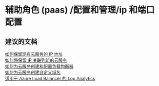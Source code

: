 <properties
    pageTitle="worker role (paas)/configuration and management/ip and port configuration"
    description="辅助角色 (paas) /配置和管理/ip 和端口配置"
    service="microsoft.classiccompute"
    resource="domainnames"
    authors="ChiragPavecha"
    displayOrder=""
    selfHelpType="generic"
    supportTopicIds="32553312"
    resourceTags=""
    productPesIds="13185"
    cloudEnvironments="public"
/>


# <a name="worker-role-paasconfiguration-and-managementip-and-port-configuration"></a>辅助角色 (paas) /配置和管理/ip 和端口配置

## <a name="recommended-documents"></a>**建议的文档**
[如何保留现有云服务的 IP 地址](https://azure.microsoft.com/documentation/articles/virtual-networks-reserved-public-ip/#how-to-reserve-the-ip-address-of-an-existing-cloud-service) <br>
[如何将保留 IP 关联到新的云服务](https://azure.microsoft.com/documentation/articles/virtual-networks-reserved-public-ip/#how-to-associate-a-reserved-ip-to-a-new-cloud-service) <br>
[如何为云服务创建和配置负载均衡器](https://azure.microsoft.com/documentation/articles/load-balancer-get-started-ilb-classic-cloud/) <br>
[如何为云服务创建自定义域名](https://azure.microsoft.com/documentation/articles/cloud-services-custom-domain-name/)<br>
[适用于 Azure Load Balancer 的 Log Analytics](https://docs.microsoft.com/azure/load-balancer/load-balancer-monitor-log)



<!--HONumber=Feb17_HO3-->


